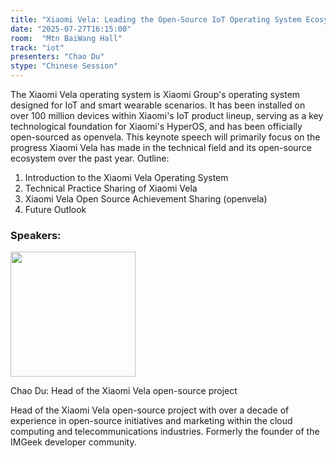 ```yaml
---
title: "Xiaomi Vela: Leading the Open-Source IoT Operating System Ecosystem"
date: "2025-07-27T16:15:00"
room:  "Mtn BaiWang Hall"
track: "iot"
presenters: "Chao Du"
stype: "Chinese Session"
---
```


The Xiaomi Vela operating system is Xiaomi Group's operating system designed for IoT and smart wearable scenarios. It has been installed on over 100 million devices within Xiaomi's IoT product lineup, serving as a key technological foundation for Xiaomi's HyperOS, and has been officially open-sourced as openvela. This keynote speech will primarily focus on the progress Xiaomi Vela has made in the technical field and its open-source ecosystem over the past year.
Outline:
1. Introduction to the Xiaomi Vela Operating System
2. Technical Practice Sharing of Xiaomi Vela
3. Xiaomi Vela Open Source Achievement Sharing (openvela)
4. Future Outlook

### Speakers:


<img src="https://sessionize.com/image/89b0-400o400o1-n5h9DHWwDzRuje2NQEGABt.jpg" width="200" /><br/>

Chao Du: Head of the Xiaomi Vela open-source project

Head of the Xiaomi Vela open-source project
with over a decade of experience in open-source initiatives and marketing within the cloud computing and telecommunications industries. Formerly the founder of the IMGeek developer community.